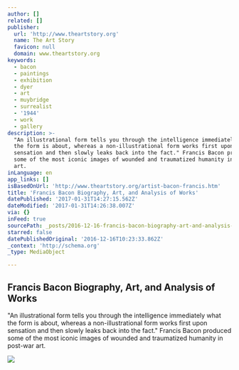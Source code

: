 ```yaml
---
author: []
related: []
publisher:
  url: 'http://www.theartstory.org'
  name: The Art Story
  favicon: null
  domain: www.theartstory.org
keywords:
  - bacon
  - paintings
  - exhibition
  - dyer
  - art
  - muybridge
  - surrealist
  - '1944'
  - work
  - gallery
description: >-
  "An illustrational form tells you through the intelligence immediately what
  the form is about, whereas a non-illustrational form works first upon
  sensation and then slowly leaks back into the fact." Francis Bacon produced
  some of the most iconic images of wounded and traumatized humanity in post-war
  art.
inLanguage: en
app_links: []
isBasedOnUrl: 'http://www.theartstory.org/artist-bacon-francis.htm'
title: 'Francis Bacon Biography, Art, and Analysis of Works'
datePublished: '2017-01-31T14:27:15.562Z'
dateModified: '2017-01-31T14:26:38.007Z'
via: {}
inFeed: true
sourcePath: _posts/2016-12-16-francis-bacon-biography-art-and-analysis-of-works.md
starred: false
datePublishedOriginal: '2016-12-16T10:23:33.862Z'
_context: 'http://schema.org'
_type: MediaObject

---
```

<article style=""><h1>Francis Bacon Biography, Art, and Analysis of Works</h1><p>"An illustrational form tells you through the intelligence immediately what the form is about, whereas a non-illustrational form works first upon sensation and then slowly leaks back into the fact." Francis Bacon produced some of the most iconic images of wounded and traumatized humanity in post-war art.</p><img src="http://www.theartstory.org/images20/new_design/share/share_bacon_francis.jpg" /></article>